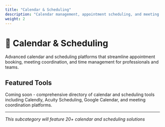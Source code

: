 ```yaml
---
title: "Calendar & Scheduling"
description: "Calendar management, appointment scheduling, and meeting coordination"
weight: 2
---
```


# 📅 Calendar & Scheduling

Advanced calendar and scheduling platforms that streamline appointment booking, meeting coordination, and time management for professionals and teams.

## Featured Tools

Coming soon - comprehensive directory of calendar and scheduling tools including Calendly, Acuity Scheduling, Google Calendar, and meeting coordination platforms.

---

*This subcategory will feature 20+ calendar and scheduling solutions*